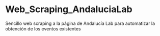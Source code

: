 # Web_Scraping_AndaluciaLab
Sencillo web scraping a la página de Andalucía Lab para automatizar la obtención de los eventos existentes
